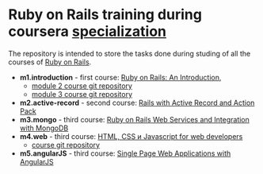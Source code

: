 Ruby on Rails training during coursera [specialization](https://www.coursera.org/specializations/ruby-on-rails)
========================


The repository is intended to store the tasks done during studing of all the courses of [Ruby on Rails](https://www.coursera.org/specializations/ruby-on-rails).

* **m1.introduction** - first course: [Ruby on Rails: An Introduction](https://www.coursera.org/learn/ruby-on-rails-intro), 
  * [module 2 course git repository](https://github.com/jhu-ep-coursera/fullstack-course1-module2)
  * [module 3 course git repository](https://github.com/jhu-ep-coursera/fullstack-course1-module3)
* **m2.active-record** - second course: [Rails with Active Record and Action Pack](https://www.coursera.org/learn/rails-with-active-record) 
* **m3.mongo** - third course: [Ruby on Rails Web Services and Integration with MongoDB](https://www.coursera.org/learn/ruby-on-rails-web-services-mongodb) 
* **m4.web** - third course: [HTML, CSS и Javascript for web developers](https://www.coursera.org/learn/html-css-javascript-for-web-developers)
  * [course git repository](https://github.com/jhu-ep-coursera/fullstack-course4)
* **m5.angularJS** - third course: [Single Page Web Applications with AngularJS](https://www.coursera.org/learn/ruby-on-rails-intro) 


